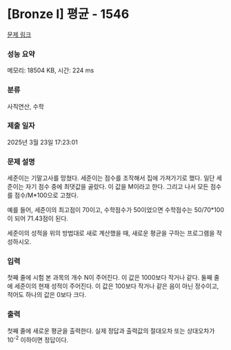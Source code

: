 # [Bronze I] 평균 - 1546 

[문제 링크](https://www.acmicpc.net/problem/1546) 

### 성능 요약

메모리: 18504 KB, 시간: 224 ms

### 분류

사칙연산, 수학

### 제출 일자

2025년 3월 23일 17:23:01

### 문제 설명

<p>세준이는 기말고사를 망쳤다. 세준이는 점수를 조작해서 집에 가져가기로 했다. 일단 세준이는 자기 점수 중에 최댓값을 골랐다. 이 값을 M이라고 한다. 그리고 나서 모든 점수를 점수/M*100으로 고쳤다.</p>

<p>예를 들어, 세준이의 최고점이 70이고, 수학점수가 50이었으면 수학점수는 50/70*100이 되어 71.43점이 된다.</p>

<p>세준이의 성적을 위의 방법대로 새로 계산했을 때, 새로운 평균을 구하는 프로그램을 작성하시오.</p>

### 입력 

 <p>첫째 줄에 시험 본 과목의 개수 N이 주어진다. 이 값은 1000보다 작거나 같다. 둘째 줄에 세준이의 현재 성적이 주어진다. 이 값은 100보다 작거나 같은 음이 아닌 정수이고, 적어도 하나의 값은 0보다 크다.</p>

### 출력 

 <p>첫째 줄에 새로운 평균을 출력한다. 실제 정답과 출력값의 절대오차 또는 상대오차가 10<sup>-2</sup> 이하이면 정답이다.</p>

